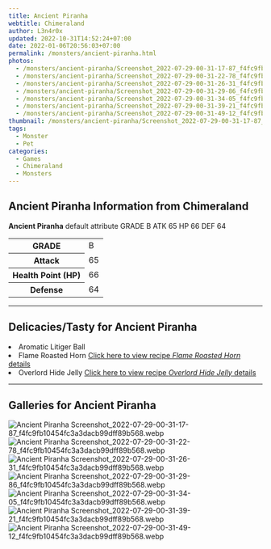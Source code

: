 ```yaml
---
title: Ancient Piranha
webtitle: Chimeraland
author: L3n4r0x
updated: 2022-10-31T14:52:24+07:00
date: 2022-01-06T20:56:03+07:00
permalink: /monsters/ancient-piranha.html
photos:
  - /monsters/ancient-piranha/Screenshot_2022-07-29-00-31-17-87_f4fc9fb10454fc3a3dacb99dff89b568.webp
  - /monsters/ancient-piranha/Screenshot_2022-07-29-00-31-22-78_f4fc9fb10454fc3a3dacb99dff89b568.webp
  - /monsters/ancient-piranha/Screenshot_2022-07-29-00-31-26-31_f4fc9fb10454fc3a3dacb99dff89b568.webp
  - /monsters/ancient-piranha/Screenshot_2022-07-29-00-31-29-86_f4fc9fb10454fc3a3dacb99dff89b568.webp
  - /monsters/ancient-piranha/Screenshot_2022-07-29-00-31-34-05_f4fc9fb10454fc3a3dacb99dff89b568.webp
  - /monsters/ancient-piranha/Screenshot_2022-07-29-00-31-39-21_f4fc9fb10454fc3a3dacb99dff89b568.webp
  - /monsters/ancient-piranha/Screenshot_2022-07-29-00-31-49-12_f4fc9fb10454fc3a3dacb99dff89b568.webp
thumbnail: /monsters/ancient-piranha/Screenshot_2022-07-29-00-31-17-87_f4fc9fb10454fc3a3dacb99dff89b568.webp
tags:
  - Monster
  - Pet
categories:
  - Games
  - Chimeraland
  - Monsters
---
```


<section id="bootstrap-wrapper"><link rel="stylesheet" href="https://cdn.statically.io/gh/dimaslanjaka/Web-Manajemen/40ac3225/css/bootstrap-4.5-wrapper.css"/><h1>Ancient Piranha Information from Chimeraland</h1><p><b>Ancient Piranha</b> default attribute GRADE B ATK 65 HP 66 DEF 64<table><tr><th>GRADE</th><td>B</td></tr><tr><th>Attack</th><td>65</td></tr><tr><th>Health Point (HP)</th><td>66</td></tr><tr><th>Defense</th><td>64</td></tr></table></p><hr/><h2>Delicacies/Tasty for Ancient Piranha</h2><li class="d-flex justify-content-between">Aromatic Litiger Ball </li><li class="d-flex justify-content-between">Flame Roasted Horn <a href="/chimeraland/recipes/flame-roasted-horn.html">Click here to view recipe <i>Flame Roasted Horn</i> details</a></li><li class="d-flex justify-content-between">Overlord Hide Jelly <a href="/chimeraland/recipes/overlord-hide-jelly.html">Click here to view recipe <i>Overlord Hide Jelly</i> details</a></li><hr/><div id="gallery"><h2>Galleries for Ancient Piranha</h2><div class="row"><div class="col-lg-6 col-12"><img src="/chimeraland/monsters/ancient-piranha/Screenshot_2022-07-29-00-31-17-87_f4fc9fb10454fc3a3dacb99dff89b568.webp" alt="Ancient Piranha Screenshot_2022-07-29-00-31-17-87_f4fc9fb10454fc3a3dacb99dff89b568.webp"/></div><div class="col-lg-6 col-12"><img src="/chimeraland/monsters/ancient-piranha/Screenshot_2022-07-29-00-31-22-78_f4fc9fb10454fc3a3dacb99dff89b568.webp" alt="Ancient Piranha Screenshot_2022-07-29-00-31-22-78_f4fc9fb10454fc3a3dacb99dff89b568.webp"/></div><div class="col-lg-6 col-12"><img src="/chimeraland/monsters/ancient-piranha/Screenshot_2022-07-29-00-31-26-31_f4fc9fb10454fc3a3dacb99dff89b568.webp" alt="Ancient Piranha Screenshot_2022-07-29-00-31-26-31_f4fc9fb10454fc3a3dacb99dff89b568.webp"/></div><div class="col-lg-6 col-12"><img src="/chimeraland/monsters/ancient-piranha/Screenshot_2022-07-29-00-31-29-86_f4fc9fb10454fc3a3dacb99dff89b568.webp" alt="Ancient Piranha Screenshot_2022-07-29-00-31-29-86_f4fc9fb10454fc3a3dacb99dff89b568.webp"/></div><div class="col-lg-6 col-12"><img src="/chimeraland/monsters/ancient-piranha/Screenshot_2022-07-29-00-31-34-05_f4fc9fb10454fc3a3dacb99dff89b568.webp" alt="Ancient Piranha Screenshot_2022-07-29-00-31-34-05_f4fc9fb10454fc3a3dacb99dff89b568.webp"/></div><div class="col-lg-6 col-12"><img src="/chimeraland/monsters/ancient-piranha/Screenshot_2022-07-29-00-31-39-21_f4fc9fb10454fc3a3dacb99dff89b568.webp" alt="Ancient Piranha Screenshot_2022-07-29-00-31-39-21_f4fc9fb10454fc3a3dacb99dff89b568.webp"/></div><div class="col-lg-6 col-12"><img src="/chimeraland/monsters/ancient-piranha/Screenshot_2022-07-29-00-31-49-12_f4fc9fb10454fc3a3dacb99dff89b568.webp" alt="Ancient Piranha Screenshot_2022-07-29-00-31-49-12_f4fc9fb10454fc3a3dacb99dff89b568.webp"/></div></div></div></section>